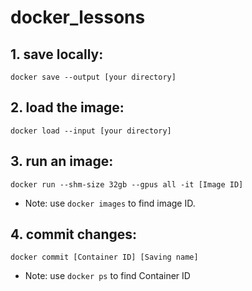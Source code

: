 # docker_lessons

## 1. save locally:
`docker save --output [your directory]`
## 2. load the image:
`docker load --input [your directory]`
## 3. run an image:
`docker run --shm-size 32gb --gpus all -it [Image ID]`
* Note: use `docker images` to find image ID.
## 4. commit changes:
`docker commit [Container ID] [Saving name]`
* Note: use `docker ps` to find Container ID
